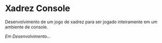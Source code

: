 # Xadrez Console
Desenvolvimento de um jogo de xadrez para ser jogado inteiramente em um ambiente de console.

*Em Desenvolvimento...*
